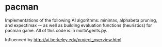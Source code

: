 # pacman

Implementations of the following AI algorithms: minimax, alphabeta pruning, and expectimax -- as well as building evaluation functions (heuristics) for pacman game. All of this code is in multiAgents.py.

Influenced by http://ai.berkeley.edu/project_overview.html

